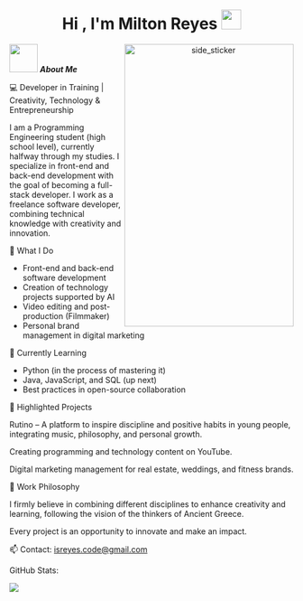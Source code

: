 <h1 align="center"><b>Hi , I'm Milton Reyes </b><img src="https://media.giphy.com/media/hvRJCLFzcasrR4ia7z/giphy.gif" width="35"></h1>
<!--  -->
<p align="center">

<img align="right" width=300px height=500px alt="side_sticker" src="https://media.giphy.com/media/TEnXkcsHrP4YedChhA/giphy.gif" />



<img src="https://i.gifer.com/4m3p.gif" width="50px">&nbsp;***About Me***

💻 Developer in Training | Creativity, Technology & Entrepreneurship

I am a Programming Engineering student (high school level), currently halfway through my studies. I specialize in front-end and back-end development with the goal of becoming a full-stack developer. I work as a freelance software developer, combining technical knowledge with creativity and innovation.

🚀 What I Do

  - Front-end and back-end software development
  - Creation of technology projects supported by AI
  - Video editing and post-production (Filmmaker)
  - Personal brand management in digital marketing

🌱 Currently Learning

  - Python (in the process of mastering it)
  - Java, JavaScript, and SQL (up next)
  - Best practices in open-source collaboration

🎯 Highlighted Projects

Rutino – A platform to inspire discipline and positive habits in young people, integrating music, philosophy, and personal growth.

Creating programming and technology content on YouTube.

Digital marketing management for real estate, weddings, and fitness brands.

📖 Work Philosophy

I firmly believe in combining different disciplines to enhance creativity and learning, following the vision of the thinkers of Ancient Greece.

Every project is an opportunity to innovate and make an impact.

📫 Contact: isreyes.code@gmail.com



GitHub Stats:
   
![](https://github-readme-stats.vercel.app/api?username=Aneal07&theme=dark&hide_border=false&include_all_commits=false&count_private=false)<br/>
  
